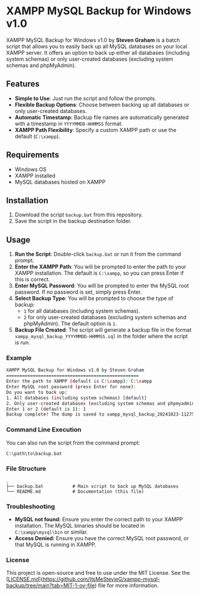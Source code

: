 # XAMPP MySQL Backup for Windows v1.0

XAMPP MySQL Backup for Windows v1.0 by **Steven Graham** is a batch script that allows you to easily back up all MySQL databases on your local XAMPP server. It offers an option to back up either all databases (including system schemas) or only user-created databases (excluding system schemas and phpMyAdmin).

## Features
- **Simple to Use**: Just run the script and follow the prompts.
- **Flexible Backup Options**: Choose between backing up all databases or only user-created databases.
- **Automatic Timestamp**: Backup file names are automatically generated with a timestamp in `YYYYMMDD-HHMMSS` format.
- **XAMPP Path Flexibility**: Specify a custom XAMPP path or use the default (`C:\xampp`).

## Requirements
- Windows OS
- XAMPP installed
- MySQL databases hosted on XAMPP

## Installation
1. Download the script `backup.bat` from this repository.
2. Save the script in the backup destination folder.

## Usage
1. **Run the Script**: Double-click `backup.bat` or run it from the command prompt.
2. **Enter the XAMPP Path**: You will be prompted to enter the path to your XAMPP installation. The default is `C:\xampp`, so you can press Enter if this is correct.
3. **Enter MySQL Password**: You will be prompted to enter the MySQL root password. If no password is set, simply press Enter.
4. **Select Backup Type**: You will be prompted to choose the type of backup:
    - `1` for all databases (including system schemas).
    - `2` for only user-created databases (excluding system schemas and phpMyAdmin). The default option is `1`.
5. **Backup File Created**: The script will generate a backup file in the format `xampp_mysql_backup_YYYYMMDD-HHMMSS.sql` in the folder where the script is run.

### Example
```bash
XAMPP MySQL Backup for Windows v1.0 by Steven Graham
==================================================
Enter the path to XAMPP (default is C:\xampp): C:\xampp
Enter MySQL root password (press Enter for none):
Do you want to back up:
1. All databases (including system schemas) [default]
2. Only user-created databases (excluding system schemas and phpmyadmin)
Enter 1 or 2 (default is 1): 1
Backup complete! The dump is saved to xampp_mysql_backup_20241023-112758.sql
```

### Command Line Execution
You can also run the script from the command prompt:
```bash
C:\path\to\backup.bat
```
### File Structure
```plaintext
.
├── backup.bat           # Main script to back up MySQL databases
└── README.md            # Documentation (this file)
```
### Troubleshooting
* **MySQL not found:** Ensure you enter the correct path to your XAMPP installation. The MySQL binaries should be located in `C:\xampp\mysql\bin` or similar.
* **Access Denied:** Ensure you have the correct MySQL root password, or that MySQL is running in XAMPP.
### License
This project is open-source and free to use under the MIT License. See the [[LICENSE.md](LICENSE.md)](https://github.com/ItsMeStevieG/xampp-mysql-backup/tree/main?tab=MIT-1-ov-file) file for more information.
